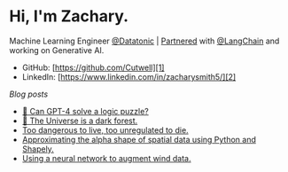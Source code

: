 # Hi, I'm Zachary.

Machine Learning Engineer [@Datatonic](https://datatonic.com/) | [Partnered](https://www.langchain.com/partners) with [@LangChain](https://www.langchain.com/) and working on Generative AI.

* GitHub: [https://github.com/Cutwell][1]
* LinkedIn: [https://www.linkedin.com/in/zacharysmith5/][2]

[1]: https://github.com/Cutwell
[2]: https://www.linkedin.com/in/zacharysmith5/

_Blog posts_
<!-- BLOG-POST-LIST:START -->
- [🦓 Can GPT-4 solve a logic puzzle?](https://cutwell.github.io//zebra-problem/)
- [🌌 The Universe is a dark forest.](https://cutwell.github.io//dark-forest-hypothesis/)
- [Too dangerous to live, too unregulated to die.](https://cutwell.github.io//ai-art-vs-artists/)
- [Approximating the alpha shape of spatial data using Python and Shapely.](https://cutwell.github.io//spatial-data-boundary/)
- [Using a neural network to augment wind data.](https://cutwell.github.io//neural-network-augmentation/)
<!-- BLOG-POST-LIST:END -->
